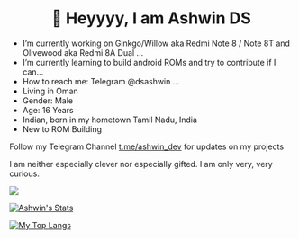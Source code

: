 <h1 align="center">👋 Heyyyy, I am Ashwin DS</h1>


- I’m currently working on Ginkgo/Willow aka Redmi Note 8 / Note 8T and Olivewood aka Redmi 8A Dual ...
- I’m currently learning to build android ROMs and try to contribute if I can...
- How to reach me: Telegram @dsashwin  ...
- Living in Oman
- Gender: Male
- Age: 16 Years
- Indian, born in my hometown Tamil Nadu, India
- New to ROM Building

Follow my Telegram Channel [t.me/ashwin_dev](https://t.me/ashwin_dev) for updates on my projects

I am neither especially clever nor especially gifted. I am only very, very curious.

<a href="https://sourceforge.net/projects/projectsakura/">
<img src="https://img.shields.io/sourceforge/dt/ashwin-rom-builds?style=for-the-badge">
</a>

[![Ashwin's Stats](https://github-readme-stats.vercel.app/api?username=geek0609&theme=dark)](https://github.com/anuraghazra/github-readme-stats)

[![My Top Langs](https://github-readme-stats.vercel.app/api/top-langs/?username=geek0609&theme=dark)](https://github.com/anuraghazra/github-readme-stats)
